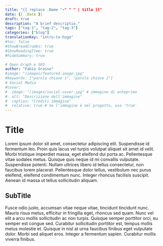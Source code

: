 ```yaml
---
title: "{{ replace .Name "-" " " | title }}"
date: {{ .Date }}
draft: true
description: "A brief descriptio."
tags: ["tag-1", "tag-2", "tag-3"]
categories: ["blog"]
translationKey: "intro-to-hugo"
#toc: false
#ShowBreadCrumbs: true
#ShowReadingTime: true
#hideSummary: true

# Open Graph e SEO
author: "Fabio Grasso"
#image: "/images/featured-image.jpg"
#keywords: ["parola chiave 1", "parola chiave 2"]
# Social Media
#cover:
#  image: "/images/social-cover.jpg" # immagine di anteprima
#  alt: "Descrizione dell'immagine"
#  caption: "Crediti immagine"
#  relative: true # Se l'immagine è nel progetto, usa 'true'
---
```


# Title

Lorem ipsum dolor sit amet, consectetur adipiscing elit. Suspendisse id fermentum leo. Proin quis lacus vel turpis volutpat aliquet sit amet id velit. Morbi tristique imperdiet massa, eget eleifend dui porta ac. Pellentesque vitae sodales metus. Quisque quis neque id mi convallis vulputate. Suspendisse potenti. Nullam ultrices libero id tellus consectetur, non faucibus lorem placerat. Pellentesque dolor tellus, vestibulum nec purus eleifend, eleifend condimentum nunc. Integer rhoncus facilisis suscipit. Aenean id massa ut tellus sollicitudin aliquam.

## SubTitle

Fusce odio justo, accumsan vitae neque vitae, tincidunt tincidunt nunc. Mauris risus metus, efficitur in fringilla eget, rhoncus sed quam. Nunc vel elit a arcu mollis sollicitudin ac non turpis. Quisque semper porttitor orci, eu semper est congue sed. Curabitur sollicitudin porttitor est, tempus mollis metus molestie et. Quisque in nisl at urna faucibus finibus eget vulputate dolor. Morbi sed aliquet eros. Integer a fermentum sapien. Curabitur mollis viverra finibus.